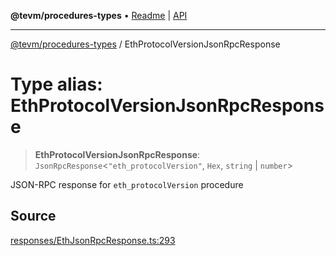 **@tevm/procedures-types** • [Readme](../README.md) \| [API](../globals.md)

***

[@tevm/procedures-types](../README.md) / EthProtocolVersionJsonRpcResponse

# Type alias: EthProtocolVersionJsonRpcResponse

> **EthProtocolVersionJsonRpcResponse**: `JsonRpcResponse`\<`"eth_protocolVersion"`, `Hex`, `string` \| `number`\>

JSON-RPC response for `eth_protocolVersion` procedure

## Source

[responses/EthJsonRpcResponse.ts:293](https://github.com/evmts/tevm-monorepo/blob/main/packages/procedures-types/src/responses/EthJsonRpcResponse.ts#L293)
